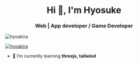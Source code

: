 <h1 align="center">Hi 👋, I'm Hyosuke</h1>
<h3 align="center">Web | App developer / Game Developer</h3>

<p align="left"> <img src="https://komarev.com/ghpvc/?username=hyoakira&label=Profile%20views&color=0e75b6&style=plastic" alt="hyoakira" /> </p>

<p align="left"> <a href="https://github.com/ryo-ma/github-profile-trophy"><img src="https://github-profile-trophy.vercel.app/?username=hyoakira" alt="hyoakira" /></a> </p>

- 🌱 I’m currently learning **threejs, tailwind**

